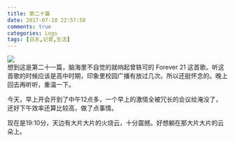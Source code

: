 ```yaml
---
title: 第二十篇
date: 2017-07-10 22:57:58
comments: true
categories: Logs
tags: [日志,记录,生活]
---
```

![](http://wx3.sinaimg.cn/mw690/ad108d28gy1fhdpot3u7gj20rs0ij4h7.jpg)  
想到这是第二十一篇，脑海里不自觉的就响起曾轶可的 Forever 21 这首歌。听这首歌的时候应该是高中时期，印象里校园广播有放过几次。所以还挺怀念的。晚上回去再听听，重温一下。  

今天，早上开会开到了中午12点多，一个早上的激情全被冗长的会议给淹没了，还好下午效率还算比较高，做了点事情。  

现在是19:10分，天边有大片大片的火烧云，十分震撼。好想躺在那大片大片的云朵上。